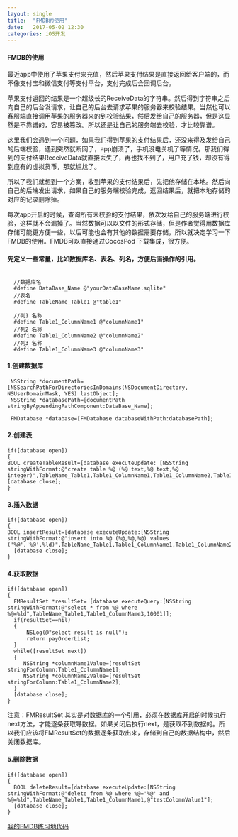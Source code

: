 ```yaml
---
layout: single
title:  "FMDB的使用"
date:   2017-05-02 12:30
categories: iOS开发
---
```


####  FMDB的使用

  最近app中使用了苹果支付来充值，然后苹果支付结果是直接返回给客户端的，而不像支付宝和微信支付等支付平台，支付完成后会回调后台。

  苹果支付返回的结果是一个超级长的ReceiveData的字符串。然后得到字符串之后向自己的后台发请求，让自己的后台去请求苹果的服务器来校验结果。当然也可以客服端直接调用苹果的服务器来的到校验结果，然后发给自己的服务器，但是这显然是不靠谱的，容易被篡改。所以还是让自己的服务端去校验，才比较靠谱。

  这里我们会遇到一个问题，如果我们得到苹果的支付结果后，还没来得及发给自己的后端校验，遇到突然就断网了，app崩溃了，手机没电关机了等情况。那我们得到的支付结果ReceiveData就直接丢失了，再也找不到了，用户充了钱，却没有得到应有的虚拟货币，那就尴尬了。

  所以了我们就想到一个方案，收到苹果的支付结果后，先把他存储在本地。然后向自己的后端发出请求，如果自己的服务端校验完成，返回结果后，就把本地存储的对应的记录删除掉。

  每次app开启的时候，查询所有未校验的支付结果，依次发给自己的服务端进行校验，这样就不会漏掉了。当然数据可以以文件的形式存储，但是作者觉得用数据库存储可能更方便一些，以后可能也会有其他的数据需要存储，所以就决定学习一下FMDB的使用。FMDB可以直接通过CocosPod 下载集成，很方便。

  #### 先定义一些常量，比如数据库名、表名、列名，方便后面操作的引用。

``` objc

  //数据库名
  #define DataBase_Name @"yourDataBaseName.sqlite"
  //表名
  #define TableName_Table1 @"table1"

  //列1 名称
  #define Table1_ColumnName1 @"columnName1"
  //列2 名称
  #define Table1_ColumnName2 @"columnName2"
  //列3 名称
  #define Table1_ColumnName3 @"columnName3"
```

  #### 1.创建数据库
  
  ``` objc
   NSString *documentPath=[NSSearchPathForDirectoriesInDomains(NSDocumentDirectory, NSUserDomainMask, YES) lastObject];
   NSString *databasePath=[documentPath stringByAppendingPathComponent:DataBase_Name];

   FMDatabase *database=[FMDatabase databaseWithPath:databasePath];

  ```

  #### 2.创建表
  ``` objc
  if([database open])
{
  BOOL createTableResult=[database executeUpdate: [NSString stringWithFormat:@"create table %@ (%@ text,%@ text,%@ integer)",TableName_Table1,Table1_ColumnName1,Table1_ColumnName2,Table1_ColumnName3]];
  [database close];
}
  ```

  #### 3.插入数据
  ``` objc
  if([database open])
{
  BOOL insertResult=[database executeUpdate:[NSString stringWithFormat:@"insert into %@ (%@,%@,%@) values ('%@','%@',%ld)",TableName_Table1,Table1_ColumnName1,Table1_ColumnName2,Table1_ColumnName3,@"testColomnValue1",@"testColomnValue2",10001]];
    [database close];
}
  ```

  #### 4.获取数据
  ``` objc
  if([database open])
{
    FMResultSet *resultSet= [database executeQuery:[NSString stringWithFormat:@"select * from %@ where %@=%ld",TableName_Table1,Table1_ColumnName3,10001]];
    if(resultSet==nil)
    {
        NSLog(@"select result is null");
        return payOrderList;
    }
    while([resultSet next])
    {
       NSString *columnName1Value=[resultSet stringForColumn:Table1_ColumnName1];
       NSString *columnName2Value=[resultSet stringForColumn:Table1_ColumnName2];
    }
    [database close];
}
  ```
  注意：FMResultSet 其实是对数据库的一个引用，必须在数据库开启的时候执行next方法，才能逐条获取导数据。如果关闭后执行next，是获取不到数据的。所以我们应该将FMResultSet的数据逐条获取出来，存储到自己的数据结构中，然后关闭数据库。

  #### 5.删除数据
  ``` objc
  if([database open])
{
    BOOL deleteResult=[database executeUpdate:[NSString stringWithFormat:@"delete from %@ where %@='%@' and %@=%ld",TableName_Table1,Table1_ColumnName1,@"testColomnValue1"];
    [database close];
}
  ```


  [我的FMDB练习地代码](https://github.com/PlayLive/Practice/tree/master/FMDBUse)
